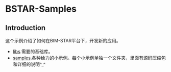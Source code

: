 # BSTAR-Samples

## Introduction

这个示例介绍了如何在BIM-STAR平台下，开发新的应用。

* [libs](https://github.com/bstar5/BSTAR-Samples-New/tree/master/libs).需要的基础库。
* [samples](https://github.com/bstar5/BSTAR-Samples-New/tree/master/samples).各种给力的小示例。每个小示例单独一个文件夹，里面有源码压缩包和详细的说明^_^

